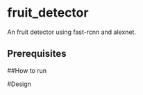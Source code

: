 # fruit_detector
An fruit detector using fast-rcnn and alexnet.

## Prerequisites

##How to run

#Design
